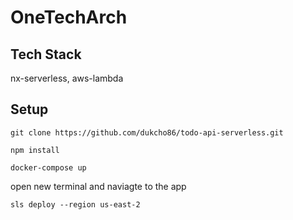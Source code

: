 # OneTechArch

## Tech Stack

nx-serverless, aws-lambda

## Setup

```
git clone https://github.com/dukcho86/todo-api-serverless.git

npm install

docker-compose up

```

open new terminal and naviagte to the app

```
sls deploy --region us-east-2

```
